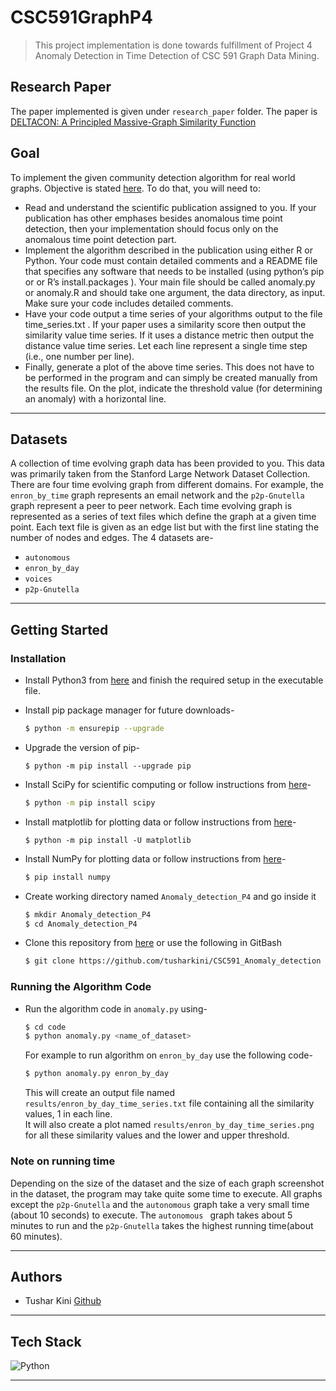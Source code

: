# CSC591GraphP4
> This project implementation is done towards fulfillment of Project 4 Anomaly Detection in Time Detection of CSC 591 Graph Data Mining.

## Research Paper
The paper implemented is given under `research_paper` folder. The paper is [DELTACON: A Principled Massive-Graph Similarity Function](https://arxiv.org/abs/1304.4657)

## Goal
To implement the given community detection algorithm for real world graphs. Objective is stated [here](https://github.com/tusharkini/CSC591GraphP2/blob/main/objective/P1CommunityDetection.pdf). To do that, you will need to:
-  Read and understand the scientific publication assigned to you. If your publication has other emphases besides anomalous time point detection, then your implementation should focus only on the anomalous time point detection part.
- Implement the algorithm described in the publication using either R or Python. Your code must contain detailed comments and a README file that specifies any software that needs to be installed (using python’s pip or or R’s install.packages ). Your main file should be called anomaly.py or anomaly.R and should take one argument, the data directory, as input. Make sure your code includes detailed comments.
- Have your code output a time series of your algorithms output to the file time_series.txt . If your paper uses a similarity score then output the similarity value time series. If it uses a distance metric then output the distance value time series. Let each line represent a single time step (i.e., one number per line).
- Finally, generate a plot of the above time series. This does not have to be performed in the program and can simply be created manually from the results file. On the plot, indicate the threshold value (for determining an anomaly) with a horizontal line.


---
## Datasets

A collection of time evolving graph data has been provided to you. This data was primarily taken
from the Stanford Large Network Dataset Collection. There are four time evolving graph from different domains. For example, the `enron_by_time` graph represents an email network and the `p2p-Gnutella`
graph represent a peer to peer network. Each time evolving graph is represented
as a series of text files which define the graph at a given time point. Each text file is given as an
edge list but with the first line stating the number of nodes and edges.
The 4 datasets are-
- `autonomous`
- `enron_by_day`
- `voices`
- `p2p-Gnutella`

---


## Getting Started

### Installation

- Install Python3 from [here](https://www.python.org/downloads/) and finish the required setup in the executable file.
- Install pip package manager for future downloads-
    ```bash
    $ python -m ensurepip --upgrade
    ```
- Upgrade the version of pip-
    ```
    $ python -m pip install --upgrade pip
    ```
- Install SciPy for scientific computing or follow instructions from [here](https://scipy.org/install/)-
    ```bash
    $ python -m pip install scipy
    ```
- Install matplotlib for plotting data or follow instructions from [here](https://matplotlib.org/stable/users/installing/index.html)-
    ```
    $ python -m pip install -U matplotlib
    ```
- Install NumPy for plotting data or follow instructions from [here](https://numpy.org/install/)-
    ```bash
    $ pip install numpy
    ```

- Create working directory named `Anomaly_detection_P4` and go inside it
    ```bash
    $ mkdir Anomaly_detection_P4
    $ cd Anomaly_detection_P4
    ```
- Clone this repository from [here](https://github.com/tusharkini/CSC591_Anomaly_detection) or use the following in GitBash
    ```bash
    $ git clone https://github.com/tusharkini/CSC591_Anomaly_detection
    ```
### Running the Algorithm Code
- Run the algorithm code in `anomaly.py` using- 
    ```bash
    $ cd code
    $ python anomaly.py <name_of_dataset>

    ```
    For example to run algorithm on `enron_by_day` use the following code-
    ```bash
    $ python anomaly.py enron_by_day

    ```
    This will create an output file named `results/enron_by_day_time_series.txt` file containing all the similarity values, 1 in each line.  
    It will also create a plot named `results/enron_by_day_time_series.png` for all these similarity values and the lower and upper threshold.

### Note on running time
Depending on the size of the dataset and the size of each graph screenshot in the dataset, the program may take quite some time to execute. All graphs except the `p2p-Gnutella` and the `autonomous` graph take a very small time (about 10 seconds) to execute.  The `autonomous ` graph takes about 5 minutes to run and the `p2p-Gnutella` takes the highest running time(about 60 minutes).



---


## Authors

- Tushar Kini [Github](https://github.com/tusharkini)

---

## Tech Stack
![Python](https://img.shields.io/badge/python-3670A0?style=for-the-badge&logo=python&logoColor=ffdd54)


-----